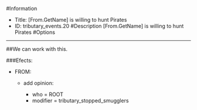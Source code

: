 #Information
 - Title: [From.GetName] is willing to hunt Pirates
 - ID: tributary_events.20
#Description
[From.GetName] is willing to hunt Pirates
#Options

___
##We can work with this.

###Efects:<ul><li>FROM:</li><ul><li>add opinion:</li><ul><li>who = ROOT</li><li>modifier = tributary_stopped_smugglers</li></ul></ul></ul>
